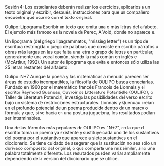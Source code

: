 Sesión 4: Los estudiantes deberán realizar los ejercicios, aplicarlos a un texto original y escribir, después, instrucciones para que un compañero encuentre qué ocurrió con el texto original. 

Oulipo: Lipograma
Escribir un texto que omita una o más letras del alfabeto. El ejemplo más famoso es la novela de Perec, A Void, donde no aparece e.

Un lipograma (del griego lipagrammatos, "missing letter") es un tipo de escritura restringida o juego de palabras que consiste en escribir párrafos u obras más largas en las que falta una letra o grupo de letras en particular, generalmente una vocal común, siendo la más común en inglés e (McArthur, 1992). Un autor de lipograma que evita e entonces sólo utiliza las 25 letras restantes del alfabeto.

Oulipo: N+7
Aunque la poesía y las matemáticas a menudo parecen ser áreas de estudio incompatibles, la filosofía de OULIPO busca conectarlas. Fundado en 1960 por el matemático francés Francois de Lionnais y el escritor Raymond Queneau, Ouvroir de Litterature Potentielle (OULIPO), o Taller de Literatura Potencial, investiga las posibilidades del verso escrito bajo un sistema de restricciones estructurales. Lionnais y Quenuau creían en el profundo potencial de un poema producido dentro de un marco o fórmula y que, si se hacía en una postura juguetona, los resultados podían ser interminables.

Una de las fórmulas más populares de OULIPO es "N+7", en la que el escritor toma un poema ya existente y sustituye cada uno de los sustantivos del poema por el sustantivo que aparece a siete sustantivos en el diccionario. Se tiene cuidado de asegurar que la sustitución no sea sólo un derivado compuesto del original, o que comparta una raíz similar, sino una palabra totalmente diferente. Los resultados pueden variar ampliamente dependiendo de la versión del diccionario que se utilice.

